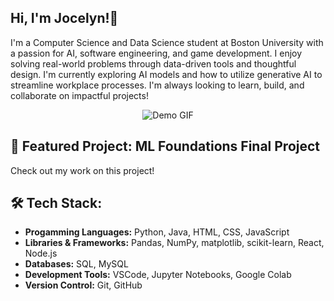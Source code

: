 ## Hi, I'm Jocelyn!👋
I'm a Computer Science and Data Science student at Boston University with a passion for AI, software engineering, and game development. I enjoy solving real-world problems through data-driven tools and thoughtful design. I'm currently exploring AI models and how to utilize generative AI to streamline workplace processes. I'm always looking to learn, build, and collaborate on impactful projects!

<p align="center">
  <img src="https://user-images.githubusercontent.com/74038190/216649417-9acc58df-9186-4132-ad43-819a57babb67.gif" alt="Demo GIF" />
</p>

## 🎯 Featured Project: ML Foundations Final Project
Check out my work on this project! 

## 🛠 Tech Stack: 
- **Progamming Languages:** Python, Java, HTML, CSS, JavaScript
- **Libraries & Frameworks:** Pandas, NumPy, matplotlib, scikit-learn, React, Node.js
- **Databases:** SQL, MySQL
- **Development Tools:** VSCode, Jupyter Notebooks, Google Colab
- **Version Control:** Git, GitHub

<!--
**jocelynchan042/jocelynchan042** is a ✨ _special_ ✨ repository because its `README.md` (this file) appears on your GitHub profile.

Here are some ideas to get you started:

- 🔭 I’m currently working on ...
- 🌱 I’m currently learning ...
- 👯 I’m looking to collaborate on ...
- 🤔 I’m looking for help with ...
- 💬 Ask me about ...
- 📫 How to reach me: ...
- 😄 Pronouns: ...
- ⚡ Fun fact: ...
-->
